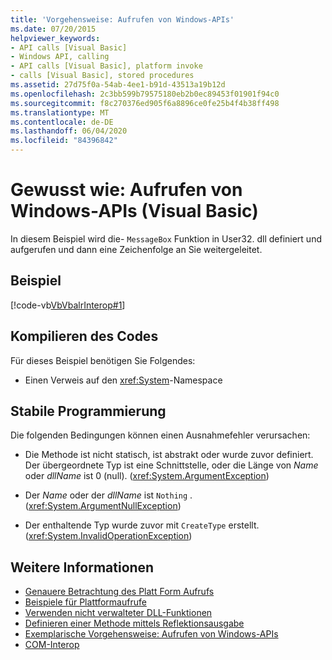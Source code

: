 ```yaml
---
title: 'Vorgehensweise: Aufrufen von Windows-APIs'
ms.date: 07/20/2015
helpviewer_keywords:
- API calls [Visual Basic]
- Windows API, calling
- API calls [Visual Basic], platform invoke
- calls [Visual Basic], stored procedures
ms.assetid: 27d75f0a-54ab-4ee1-b91d-43513a19b12d
ms.openlocfilehash: 2c3bb599b79575180eb2b0ec89453f01901f94c0
ms.sourcegitcommit: f8c270376ed905f6a8896ce0fe25b4f4b38ff498
ms.translationtype: MT
ms.contentlocale: de-DE
ms.lasthandoff: 06/04/2020
ms.locfileid: "84396842"
---
```

# <a name="how-to-call-windows-apis-visual-basic"></a>Gewusst wie: Aufrufen von Windows-APIs (Visual Basic)
In diesem Beispiel wird die- `MessageBox` Funktion in User32. dll definiert und aufgerufen und dann eine Zeichenfolge an Sie weitergeleitet.  
  
## <a name="example"></a>Beispiel  
 [!code-vb[VbVbalrInterop#1](~/samples/snippets/visualbasic/VS_Snippets_VBCSharp/VbVbalrInterop/VB/Class1.vb#1)]  
  
## <a name="compile-the-code"></a>Kompilieren des Codes  
 Für dieses Beispiel benötigen Sie Folgendes:  
  
- Einen Verweis auf den <xref:System>-Namespace  
  
## <a name="robust-programming"></a>Stabile Programmierung  
 Die folgenden Bedingungen können einen Ausnahmefehler verursachen:  
  
- Die Methode ist nicht statisch, ist abstrakt oder wurde zuvor definiert. Der übergeordnete Typ ist eine Schnittstelle, oder die Länge von *Name* oder *dllName* ist 0 (null). (<xref:System.ArgumentException>)  
  
- Der *Name* oder der *dllName* ist `Nothing` . (<xref:System.ArgumentNullException>)  
  
- Der enthaltende Typ wurde zuvor mit `CreateType` erstellt. (<xref:System.InvalidOperationException>)  
  
## <a name="see-also"></a>Weitere Informationen

- [Genauere Betrachtung des Platt Form Aufrufs](../../../framework/interop/consuming-unmanaged-dll-functions.md#a-closer-look-at-platform-invoke)
- [Beispiele für Plattformaufrufe](../../../framework/interop/platform-invoke-examples.md)
- [Verwenden nicht verwalteter DLL-Funktionen](../../../framework/interop/consuming-unmanaged-dll-functions.md)
- [Definieren einer Methode mittels Reflektionsausgabe](https://docs.microsoft.com/previous-versions/dotnet/netframework-4.0/w63y4d4f(v=vs.100))
- [Exemplarische Vorgehensweise: Aufrufen von Windows-APIs](walkthrough-calling-windows-apis.md)
- [COM-Interop](index.md)
